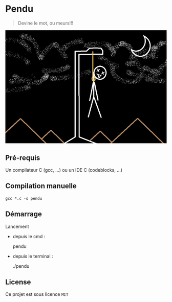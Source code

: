 # Pendu

> Devine le mot, ou meurs!!!

![Pendu.png](Pendu.png)

## Pré-requis

Un compilateur C (gcc, ...) ou un IDE C (codeblocks, ...)

## Compilation manuelle

    gcc *.c -o pendu

## Démarrage

Lancement 

* depuis le cmd :

    pendu

* depuis le terminal :

    ./pendu

## License

Ce projet est sous licence ``MIT`` 
